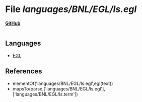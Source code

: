 # File _languages/BNL/EGL/ls.egl_
**[GitHub](https://github.com/softlang/yas/blob/master/languages/BNL/EGL/ls.egl)**
```
```

## Languages
* [EGL](../languages/EGL.md)

## References
* elementOf('languages/BNL/EGL/ls.egl',egl(text))
* mapsTo(parse,['languages/BNL/EGL/ls.egl'],['languages/BNL/EGL/ls.term'])

